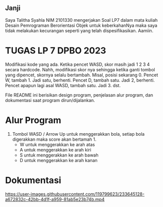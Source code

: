 ## Janji
Saya Talitha Syahla NIM 2101330 mengerjakan Soal LP7
dalam mata kuliah Desain Pemrograman Berorientasi Objek untuk keberkahanNya 
maka saya tidak melakukan kecurangan seperti yang telah dispesifikasikan. Aamiin.

# TUGAS LP 7 DPBO 2023
Modifikasi kode yang ada. Ketika pencet WASD, skor masih jadi 1 2 3 4 secara hardcode. Nahh, modifikasi skor nya sehingga ketika ganti tombol yang dipencet, skornya selalu bertambah. Misal, posisi sekarang 0. Pencet W, tambah 1. Jadi satu, berhenti. Pencet D, tambah satu. Jadi 2, berhenti. Pencet apapun lagi asal WASD, tambah satu. Jadi 3. dst.

File README ini berisikan design program, penjelasan alur program, dan dokumentasi saat program dirun/dijalankan.

# Alur Program
1. Tombol WASD / Arrow Up untuk menggerakkan bola, setiap bola digerakkan maka score akan bertamah 1.
    - W untuk menggerakkan ke arah atas
    - A untuk menggerakkan ke arah kiri
    - S untuk menggerakkan ke arah bawah
    - D untuk menggerakkan ke arah kanan

# Dokumentasi

https://user-images.githubusercontent.com/119799623/233645128-a672832c-42bb-4d1f-a959-81ab5e23b74b.mp4
